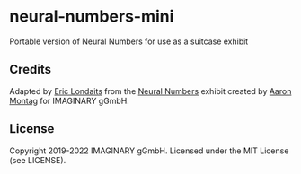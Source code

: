# neural-numbers-mini

Portable version of Neural Numbers for use as a suitcase exhibit

## Credits

Adapted by [Eric Londaits](https://github.com/elondaits) 
from the [Neural Numbers](https://github.com/IMAGINARY/neural-numbers)
exhibit created by [Aaron Montag](https://github.com/montaga) for IMAGINARY gGmbH.

## License

Copyright 2019-2022 IMAGINARY gGmbH.
Licensed under the MIT License (see LICENSE).
